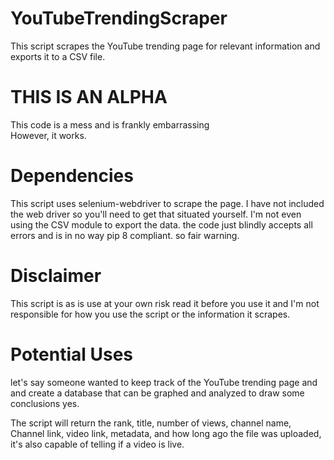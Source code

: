 # YouTubeTrendingScraper

This script scrapes the YouTube trending page for relevant information and exports it to a CSV file.

# THIS IS AN ALPHA  
This code is a mess and is frankly embarrassing  
However, it works.  

# Dependencies  
This script uses selenium-webdriver to scrape the page. I have not included the web driver so you'll need to get that situated yourself.  I'm not even using the CSV module to export the data. the code just blindly accepts all errors and is in no way pip 8 compliant. so fair warning.  

# Disclaimer  
This script is as is use at your own risk read it before you use it and I'm not responsible for how you use the script or the information it scrapes.  

# Potential Uses  
let's say someone wanted to keep track of the YouTube trending page and and create a database that can be graphed and analyzed to draw some conclusions yes.  
  
The script will return the rank, title,  number of views, channel name, Channel link,  video link, metadata, and how long ago the file was uploaded, it's also capable of telling if a video is live.   
